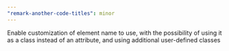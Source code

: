 ```yaml
---
"remark-another-code-titles": minor
---
```


Enable customization of element name to use, with the possibility of using it as a class instead of an attribute, and using additional user-defined classes
